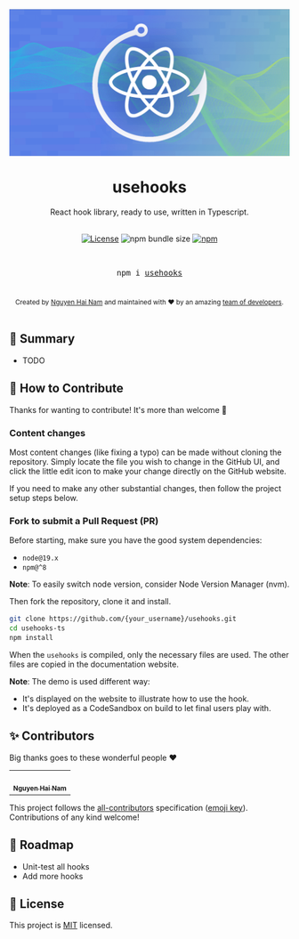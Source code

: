 <img src="./screenshot.jpg" alt="usehooks-ts banner" align="center" />

<br />

<div align="center">
<h1>usehooks</h1>

<div>React hook library, ready to use, written in Typescript.</div>

<br />

<!-- Badges -->

[![License](https://badgen.net/badge/License/MIT/blue)](https://github.com/StackDials/usehooks/blob/main/LICENSE)
![npm bundle size](https://img.shields.io/bundlephobia/minzip/usehooks)
[![npm](https://img.shields.io/npm/v/usehooks)](https://www.npmjs.com/package/usehooks)

<!-- ALL-CONTRIBUTORS-BADGE:START - Do not remove or modify this section -->
<!-- [![All Contributors](https://img.shields.io/badge/all_contributors-88-orange.svg?style=flat-square)](#contributors-) -->
<!-- ALL-CONTRIBUTORS-BADGE:END -->

<br />
  <pre>npm i <a href="https://www.npmjs.com/package/usehooks">usehooks</a></pre>
  <br />

<div align="center">
  <sub>Created by <a href="https://github.com/NguyenHaiNam24082000">Nguyen Hai Nam</a> and maintained with ❤️ by an amazing <a href="#contributors">team of developers</a>.</sub>
</div>

</div>

<br />

## 📖 Summary

<!-- HOOKS:START -->

- TODO

<!-- HOOKS:END -->

## 🤝 How to Contribute

Thanks for wanting to contribute! It's more than welcome 🤗

### Content changes

Most content changes (like fixing a typo) can be made without cloning the repository.
Simply locate the file you wish to change in the GitHub UI,
and click the little edit icon to make your change directly on the GitHub website.

If you need to make any other substantial changes, then follow the project setup steps below.

### Fork to submit a Pull Request (PR)

Before starting, make sure you have the good system dependencies:

- `node@19.x`
- `npm@^8`

**Note**: To easily switch node version, consider Node Version Manager (nvm).

Then fork the repository, clone it and install.

```bash
git clone https://github.com/{your_username}/usehooks.git
cd usehooks-ts
npm install
```

<!-- ### Create or update a new hook -->
<!--
```bash
# This command generates boilerplate for new hooks.
# Skip if updating an existed hook.
npm run plop

# Then develop the hook (aka test:watch)
npm run dev

# Once the hooks is ready
# Launch the documentation website
# Note: to build the website, you have to compile the usehooks-ts lib
# first, which create website content in the `website/generated` folder,
# used by Gatsby to create pages
cd website
npm install
npm run start

# Before commit: exec types-checking, linters and tests
cd ..
npm run test
``` -->

<!-- ### How is structured a hook ?

```bash
📂 ./src
├── 📂 useHookName
│  ├── 📄 useHookName.demo.tsx # working demo
│  ├── 📝 useHookName.mdx # the documentation content
│  ├── 🧪 useHookName.test.ts # unit tests
│  └── 📄 useHookName.ts # the hook
...
``` -->

When the `usehooks` is compiled, only the necessary files are used.
The other files are copied in the documentation website.

**Note**: The demo is used different way:

- It's displayed on the website to illustrate how to use the hook.
- It's deployed as a CodeSandbox on build to let final users play with.

## ✨ Contributors

Big thanks goes to these wonderful people ❤️

<!-- ALL-CONTRIBUTORS-LIST:START - Do not remove or modify this section -->
<!-- prettier-ignore-start -->
<!-- markdownlint-disable -->
<table>
  <tbody>
    <tr>
      <td align="center"><a href="https://github.com/NguyenHaiNam24082000"><img src="https://avatars.githubusercontent.com/u/59411728?s=96&v=4" width="80px;" alt=""/><br /><sub><b>Nguyen Hai Nam</b></sub></td>
    </tr>
  </tbody>
</table>

<!-- markdownlint-restore -->
<!-- prettier-ignore-end -->

<!-- ALL-CONTRIBUTORS-LIST:END -->

This project follows the [all-contributors](https://github.com/all-contributors/all-contributors) specification ([emoji key](https://allcontributors.org/docs/en/emoji-key)). Contributions of any kind welcome!

## 🚗 Roadmap

- Unit-test all hooks
- Add more hooks

## 📝 License

This project is [MIT](https://github.com/StackDials/usehooks/blob/main/LICENSE) licensed.
